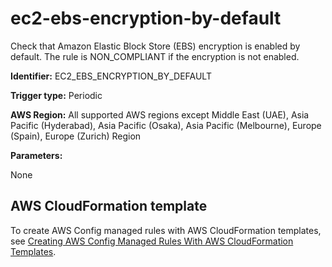 # ec2\-ebs\-encryption\-by\-default<a name="ec2-ebs-encryption-by-default"></a>

Check that Amazon Elastic Block Store \(EBS\) encryption is enabled by default\. The rule is NON\_COMPLIANT if the encryption is not enabled\. 

**Identifier:** EC2\_EBS\_ENCRYPTION\_BY\_DEFAULT

**Trigger type:** Periodic

**AWS Region:** All supported AWS regions except Middle East \(UAE\), Asia Pacific \(Hyderabad\), Asia Pacific \(Osaka\), Asia Pacific \(Melbourne\), Europe \(Spain\), Europe \(Zurich\) Region

**Parameters:**

None  

## AWS CloudFormation template<a name="w2aac12c33c15b9d191c15"></a>

To create AWS Config managed rules with AWS CloudFormation templates, see [Creating AWS Config Managed Rules With AWS CloudFormation Templates](aws-config-managed-rules-cloudformation-templates.md)\.
